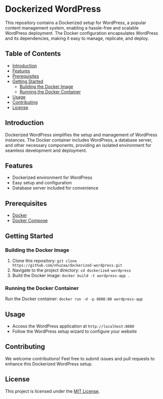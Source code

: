 # Dockerized WordPress

This repository contains a Dockerized setup for WordPress, a popular content management system, enabling a hassle-free and scalable WordPress deployment. The Docker configuration encapsulates WordPress and its dependencies, making it easy to manage, replicate, and deploy.

## Table of Contents

- [Introduction](#introduction)
- [Features](#features)
- [Prerequisites](#prerequisites)
- [Getting Started](#getting-started)
  - [Building the Docker Image](#building-the-docker-image)
  - [Running the Docker Container](#running-the-docker-container)
- [Usage](#usage)
- [Contributing](#contributing)
- [License](#license)

## Introduction

Dockerized WordPress simplifies the setup and management of WordPress instances. The Docker container includes WordPress, a database server, and other necessary components, providing an isolated environment for seamless development and deployment.

## Features

- Dockerized environment for WordPress
- Easy setup and configuration
- Database server included for convenience

## Prerequisites

- [Docker](https://docs.docker.com/get-docker/)
- [Docker Compose](https://docs.docker.com/compose/install/)

## Getting Started

### Building the Docker Image

1. Clone this repository: `git clone https://github.com/nhuzaa/dockerized-wordpress.git`
2. Navigate to the project directory: `cd dockerized-wordpress`
3. Build the Docker image: `docker build -t wordpress-app .`

### Running the Docker Container

Run the Docker container: `docker run -d -p 8080:80 wordpress-app`

## Usage

- Access the WordPress application at `http://localhost:8080`
- Follow the WordPress setup wizard to configure your website

## Contributing

We welcome contributions! Feel free to submit issues and pull requests to enhance this Dockerized WordPress setup.

## License

This project is licensed under the [MIT License](LICENSE).

